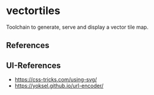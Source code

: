 # vectortiles
Toolchain to generate, serve and display a vector tile map.

## References


## UI-References

- https://css-tricks.com/using-svg/
- https://yoksel.github.io/url-encoder/
